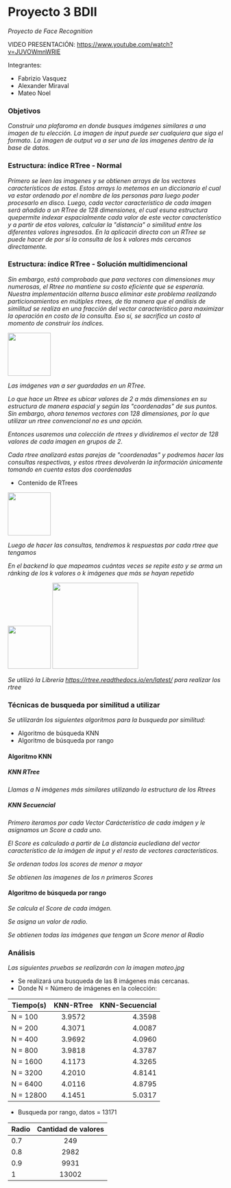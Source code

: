 # Proyecto 3 BDII

_Proyecto de Face Recognition_

VIDEO PRESENTACIÓN: https://www.youtube.com/watch?v=JUVOWmnWRlE

Integrantes:
* Fabrizio Vasquez
* Alexander Miraval
* Mateo Noel

### Objetivos

_Construir una plafaroma en donde busques imágenes similares a una imagen de tu elección._
_La imagen de input puede ser cualquiera que siga el formato._
_La imagen de output va a ser una de las imagenes dentro de la base de datos._

### Estructura: índice RTree - Normal

_Primero se leen las imagenes y se obtienen arrays de los vectores característicos de estas._
_Estos arrays lo metemos en un diccionario el cual va estar ordenado por el nombre de las personas para luego poder procesarlo en disco._
_Luego, cada vector  característico de cada imagen será añadido a un RTree de 128 dimensiones, el cual esuna estructura quepermite indexar espacialmente cada valor de este vector característico y a partir de etos valores, calcular la "distancia" o similitud entre los diferentes valores ingresados. En la aplicaciń directa con un RTree se puede hacer de por sí la consulta de los k valores más cercanos directamente._

### Estructura: índice RTree - Solución multidimencional

_Sin embargo, está comprobado que para vectores con dimensiones muy numerosas, el Rtree no mantiene su costo eficiente que se esperaría. Nuestra implementación alterna busca eliminar este problema realizando particionamientos en mútiples rtrees, de tla manera que el análisis de similitud se realiza en una fracción del vector característico para maximizar la operación en costo de la consulta. Eso sí, se sacrifica un costo al momento de construir los índices._

<img src="https://cdn.discordapp.com/attachments/841118704547659797/873079711553683477/unknown.png" height="100">

_Las imágenes van a ser guardadas en un RTree._

_Lo que hace un Rtree es ubicar valores de 2 a más dimensiones en su estructura de manera espacial y según las "coordenadas" de sus puntos.
Sin embargo, ahora tenemos vectores con 128 dimensiones, por lo que utilizar un rtree convencional no es una opción._

_Entonces usaremos una colección de rtrees y dividiremos el vector de 128 valores de cada imagen en grupos de 2._

_Cada rtree analizará estas parejas de "coordenadas" y podremos hacer las consultas respectivas, y estos rtrees devolverán la información únicamente tomando en cuenta estas dos coordenadas_

* Contenido de RTrees <br />

<img src="https://cdn.discordapp.com/attachments/841118704547659797/873081201894768640/unknown.png" height="100">

_Luego de hacer las consultas, tendremos k respuestas por cada rtree que tengamos_

_En el backend lo que mapeamos cuántas veces se repite esto y se arma un ránking de los k valores o k imágenes que más se hayan repetido_

<img src = "https://cdn.discordapp.com/attachments/841118704547659797/873083696041824327/unknown.png" height="100">

<img src="https://cdn.discordapp.com/attachments/841118704547659797/873083565460570122/unknown.png" height="200">

_Se utilizó la Librería https://rtree.readthedocs.io/en/latest/ para realizar los rtree_


### Técnicas de busqueda por similitud a utilizar


_Se utilizarán los siguientes algoritmos para la busqueda por similitud:_
* Algoritmo de búsqueda KNN
* Algoritmo de búsqueda por rango

#### Algoritmo KNN
##### KNN RTree
_Llamas a N imágenes más similares utilizando la estructura de los Rtrees_ 

##### KNN Secuencial
_Primero iteramos por cada Vector Carácterístico de cada imágen y le asignamos un Score a cada uno._

_El Score es calculado a partir de La distancia euclediana del vector característico de la imágen de input y el resto de vectores característicos._

_Se ordenan todos los scores de menor a mayor_

_Se obtienen las imagenes de los n primeros Scores_

#### Algoritmo de búsqueda por rango

_Se calcula el Score de cada imágen._

_Se asigna un valor de radio._

_Se obtienen todas las imágenes que tengan un Score menor al Radio_


### Análisis

_Las siguientes pruebas se realizarán con la imagen mateo.jpg_

* Se realizará una busqueda de las 8 imágenes más cercanas.
* Donde N = Número de imágenes en la colección:

| Tiempo(s)     | KNN-RTree     | KNN-Secuencial  |
| ------------- |:-------------:| -----:          |
| N = 100       | 3.9572        | 4.3598          |
| N = 200       | 4.3071        | 4.0087          |
| N = 400       | 3.9692        | 4.0960          |
| N = 800       | 3.9818        | 4.3787          |
| N = 1600      | 4.1173        | 4.3265          |
| N = 3200      | 4.2010        | 4.8141          |
| N = 6400      | 4.0116        | 4.8795          |
| N = 12800     | 4.1451        | 5.0317          |

* Busqueda por rango, datos = 13171

| Radio         | Cantidad de valores| 
| ------------- |:-------------:     | 
| 0.7           | 249                | 
| 0.8           | 2982               | 
| 0.9           | 9931               | 
| 1             | 13002              | 
